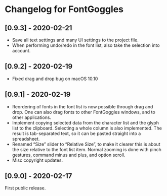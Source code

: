 # Changelog for FontGoggles

## [0.9.3] - 2020-02-21

- Save all text settings and many UI settings to the project file.
- When performing undo/redo in the font list, also take the selection into account.

## [0.9.2] - 2020-02-19

- Fixed drag and drop bug on macOS 10.10

## [0.9.1] - 2020-02-19

- Reordering of fonts in the font list is now possible through drag and drop. One can also drag fonts to other FontGoggles windows, and to other applications.
- Implement copying selected data from the character list and the glyph list to the clipboard. Selecting a whole column is also implemented. The result is tab-separated text, so it can be pasted straight into a spreadsheet.
- Renamed “Size” slider to “Relative Size”, to make it clearer this is about the size relative to the font list item. Normal zooming is done with pinch gestures, command minus and plus, and option scroll.
- Misc copyright updates.

## [0.9.0] - 2020-02-17

First public release.
